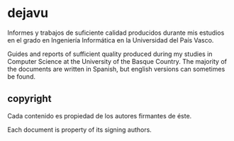 # dejavu
Informes y trabajos de suficiente calidad producidos durante mis estudios en el grado en Ingeniería Informática en la Universidad del País Vasco.

Guides and reports of sufficient quality produced during my studies in Computer Science at the University of the Basque Country. The majority of the documents are written in Spanish, but english versions can sometimes be found.

## copyright

Cada contenido es propiedad de los autores firmantes de éste.

Each document is property of its signing authors.
